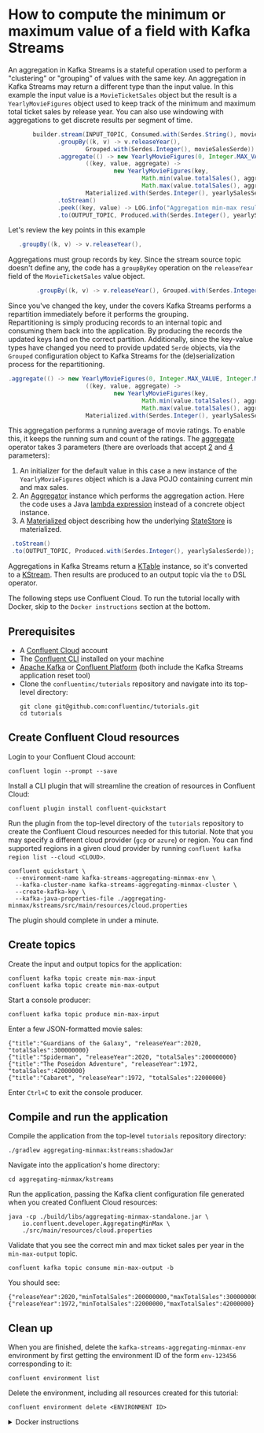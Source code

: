 <!-- title: How to compute the minimum or maximum value of a field with Kafka Streams -->
<!-- description: In this tutorial, learn how to compute the minimum or maximum value of a field with Kafka Streams, with step-by-step instructions and supporting code. -->

# How to compute the minimum or maximum value of a field with Kafka Streams

An aggregation in Kafka Streams is a stateful operation used to perform a "clustering" or "grouping" of values with
the same key.  An aggregation in Kafka Streams may return a different type than the input value.  In this example
the input value is a `MovieTicketSales` object but the result is a `YearlyMovieFigures` object used to keep track of the minimum and maximum total
ticket sales by release year. You can also use windowing with aggregations to get discrete results per segment of time.


``` java
       builder.stream(INPUT_TOPIC, Consumed.with(Serdes.String(), movieSalesSerde))
              .groupBy((k, v) -> v.releaseYear(),
                      Grouped.with(Serdes.Integer(), movieSalesSerde))
              .aggregate(() -> new YearlyMovieFigures(0, Integer.MAX_VALUE, Integer.MIN_VALUE),
                      ((key, value, aggregate) ->
                              new YearlyMovieFigures(key,
                                      Math.min(value.totalSales(), aggregate.minTotalSales()),
                                      Math.max(value.totalSales(), aggregate.maxTotalSales()))),
                      Materialized.with(Serdes.Integer(), yearlySalesSerde))
              .toStream()
              .peek((key, value) -> LOG.info("Aggregation min-max results key[{}] value[{}]", key, value))
              .to(OUTPUT_TOPIC, Produced.with(Serdes.Integer(), yearlySalesSerde));
```

Let's review the key points in this example

``` java
   .groupBy((k, v) -> v.releaseYear(),
```  

Aggregations must group records by key.  Since the stream source topic doesn't define any, the code has a `groupByKey` operation on the `releaseYear` field
of the `MovieTicketSales` value object.

``` java
        .groupBy((k, v) -> v.releaseYear(), Grouped.with(Serdes.Integer(), movieSalesSerde) 
```

Since you've changed the key, under the covers Kafka Streams performs a repartition immediately before it performs the grouping.  
Repartitioning is simply producing records to an internal topic and consuming them back into the application.   By producing the records the updated keys land on
the correct partition. Additionally, since the key-value types have changed you need to provide updated `Serde` objects, via the `Grouped` configuration object
to Kafka Streams for the (de)serialization process for the repartitioning.

``` java
.aggregate(() -> new YearlyMovieFigures(0, Integer.MAX_VALUE, Integer.MIN_VALUE),
                      ((key, value, aggregate) ->
                              new YearlyMovieFigures(key,
                                      Math.min(value.totalSales(), aggregate.minTotalSales()),
                                      Math.max(value.totalSales(), aggregate.maxTotalSales()))),
                      Materialized.with(Serdes.Integer(), yearlySalesSerde))
```

This aggregation performs a running average of movie ratings.  To enable this, it keeps the running sum and count of the ratings.  The [aggregate](https://javadoc.io/static/org.apache.kafka/kafka-streams/3.6.0/org/apache/kafka/streams/kstream/KGroupedStream.html#aggregate-org.apache.kafka.streams.kstream.Initializer-org.apache.kafka.streams.kstream.Aggregator-org.apache.kafka.streams.kstream.Materialized-) operator takes 3 parameters (there are overloads that accept [2](https://javadoc.io/static/org.apache.kafka/kafka-streams/3.6.0/org/apache/kafka/streams/kstream/KGroupedStream.html#aggregate-org.apache.kafka.streams.kstream.Initializer-org.apache.kafka.streams.kstream.Aggregator-) and [4](https://javadoc.io/static/org.apache.kafka/kafka-streams/3.6.0/org/apache/kafka/streams/kstream/KGroupedStream.html#aggregate-org.apache.kafka.streams.kstream.Initializer-org.apache.kafka.streams.kstream.Aggregator-org.apache.kafka.streams.kstream.Named-org.apache.kafka.streams.kstream.Materialized-) parameters):

1. An initializer for the default value in this case a new instance of the `YearlyMovieFigures` object which is a Java POJO containing current min and max sales.
2. An [Aggregator](https://javadoc.io/static/org.apache.kafka/kafka-streams/3.6.0/org/apache/kafka/streams/kstream/Aggregator.html) instance which performs the aggregation action.  Here the code uses a Java [lambda expression](https://docs.oracle.com/javase/tutorial/java/javaOO/lambdaexpressions.html) instead of a concrete object instance.
3. A [Materialized](https://javadoc.io/static/org.apache.kafka/kafka-streams/3.6.0/org/apache/kafka/streams/kstream/Materialized.html) object describing how the underlying [StateStore](https://javadoc.io/static/org.apache.kafka/kafka-streams/3.6.0/org/apache/kafka/streams/processor/StateStore.html) is materialized.


``` java
 .toStream()
 .to(OUTPUT_TOPIC, Produced.with(Serdes.Integer(), yearlySalesSerde));
```
Aggregations in Kafka Streams return a [KTable](https://javadoc.io/static/org.apache.kafka/kafka-streams/3.6.0/org/apache/kafka/streams/kstream/KTable.html) instance, so it's converted to a [KStream](https://javadoc.io/static/org.apache.kafka/kafka-streams/3.6.0/org/apache/kafka/streams/kstream/KStream.html).  Then results are produced to an output topic via the `to` DSL operator.

The following steps use Confluent Cloud. To run the tutorial locally with Docker, skip to the `Docker instructions` section at the bottom.

## Prerequisites

* A [Confluent Cloud](https://confluent.cloud/signup) account
* The [Confluent CLI](https://docs.confluent.io/confluent-cli/current/install.html) installed on your machine
* [Apache Kafka](https://kafka.apache.org/downloads) or [Confluent Platform](https://docs.confluent.io/platform/current/installation/installing_cp/zip-tar.html) (both include the Kafka Streams application reset tool)
* Clone the `confluentinc/tutorials` repository and navigate into its top-level directory:
  ```shell
  git clone git@github.com:confluentinc/tutorials.git
  cd tutorials
  ```

## Create Confluent Cloud resources

Login to your Confluent Cloud account:

```shell
confluent login --prompt --save
```

Install a CLI plugin that will streamline the creation of resources in Confluent Cloud:

```shell
confluent plugin install confluent-quickstart
```

Run the plugin from the top-level directory of the `tutorials` repository to create the Confluent Cloud resources needed for this tutorial. Note that you may specify a different cloud provider (`gcp` or `azure`) or region. You can find supported regions in a given cloud provider by running `confluent kafka region list --cloud <CLOUD>`.

```shell
confluent quickstart \
  --environment-name kafka-streams-aggregating-minmax-env \
  --kafka-cluster-name kafka-streams-aggregating-minmax-cluster \
  --create-kafka-key \
  --kafka-java-properties-file ./aggregating-minmax/kstreams/src/main/resources/cloud.properties
```

The plugin should complete in under a minute.

## Create topics

Create the input and output topics for the application:

```shell
confluent kafka topic create min-max-input
confluent kafka topic create min-max-output
```

Start a console producer:

```shell
confluent kafka topic produce min-max-input
```

Enter a few JSON-formatted movie sales:

```plaintext
{"title":"Guardians of the Galaxy", "releaseYear":2020, "totalSales":300000000}
{"title":"Spiderman", "releaseYear":2020, "totalSales":200000000}
{"title":"The Poseidon Adventure", "releaseYear":1972, "totalSales":42000000}
{"title":"Cabaret", "releaseYear":1972, "totalSales":22000000}
```

Enter `Ctrl+C` to exit the console producer.

## Compile and run the application

Compile the application from the top-level `tutorials` repository directory:

```shell
./gradlew aggregating-minmax:kstreams:shadowJar
```

Navigate into the application's home directory:

```shell
cd aggregating-minmax/kstreams
```

Run the application, passing the Kafka client configuration file generated when you created Confluent Cloud resources:

```shell
java -cp ./build/libs/aggregating-minmax-standalone.jar \
    io.confluent.developer.AggregatingMinMax \
    ./src/main/resources/cloud.properties
```

Validate that you see the correct min and max ticket sales per year in the `min-max-output` topic.

```shell
confluent kafka topic consume min-max-output -b
```

You should see:

```shell
{"releaseYear":2020,"minTotalSales":200000000,"maxTotalSales":300000000}
{"releaseYear":1972,"minTotalSales":22000000,"maxTotalSales":42000000}
```

## Clean up

When you are finished, delete the `kafka-streams-aggregating-minmax-env` environment by first getting the environment ID of the form `env-123456` corresponding to it:

```shell
confluent environment list
```

Delete the environment, including all resources created for this tutorial:

```shell
confluent environment delete <ENVIRONMENT ID>
```

<details>
  <summary>Docker instructions</summary>

  ## Prerequisites

  * Docker running via [Docker Desktop](https://docs.docker.com/desktop/) or [Docker Engine](https://docs.docker.com/engine/install/)
  * [Docker Compose](https://docs.docker.com/compose/install/). Ensure that the command `docker compose version` succeeds.
  * Clone the `confluentinc/tutorials` repository and navigate into its top-level directory:
    ```shell
    git clone git@github.com:confluentinc/tutorials.git
    cd tutorials
    ```

  ## Start Kafka in Docker

  Start Kafka with the following command run from the top-level `tutorials` repository directory:

  ```shell
  docker compose -f ./docker/docker-compose-kafka.yml up -d
  ```

  ## Create topics

  Open a shell in the broker container:

  ```shell
  docker exec -it broker /bin/bash
  ```

  Create the input and output topics for the application:

  ```shell
  kafka-topics --bootstrap-server localhost:9092 --create --topic min-max-input
  kafka-topics --bootstrap-server localhost:9092 --create --topic min-max-output
  ```

  Start a console producer:

  ```shell
  kafka-console-producer --bootstrap-server localhost:9092 --topic min-max-input
  ```

  Enter a few JSON-formatted movie sales:

  ```plaintext
  {"title":"Guardians of the Galaxy", "releaseYear":2020, "totalSales":300000000}
  {"title":"Spiderman", "releaseYear":2020, "totalSales":200000000}
  {"title":"The Poseidon Adventure", "releaseYear":1972, "totalSales":42000000}
  {"title":"Cabaret", "releaseYear":1972, "totalSales":22000000}
  ```
  
  Enter `Ctrl+C` to exit the console producer.

  ## Compile and run the application

  On your local machine, compile the app:

  ```shell
  ./gradlew aggregating-minmax:kstreams:shadowJar
  ```

  Navigate into the application's home directory:

  ```shell
  cd aggregating-minmax/kstreams
  ```

  Run the application, passing the `local.properties` Kafka client configuration file that points to the broker's bootstrap servers endpoint at `localhost:9092`:

  ```shell
  java -cp ./build/libs/aggregating-minmax-standalone.jar \
      io.confluent.developer.AggregatingMinMax \
      ./src/main/resources/local.properties
  ```

  Validate that you see the correct min and max ticket sales per year in the `min-max-output` topic. In the broker container shell:

  ```shell
  kafka-console-consumer --bootstrap-server localhost:9092 --topic min-max-output --from-beginning
  ```

  You should see:

  ```shell
  {"releaseYear":2020,"minTotalSales":200000000,"maxTotalSales":300000000}
  {"releaseYear":1972,"minTotalSales":22000000,"maxTotalSales":42000000}
  ```

  ## Clean up

  From your local machine, stop the broker container:

  ```shell
  docker compose -f ./docker/docker-compose-kafka.yml down
  ```
</details>
